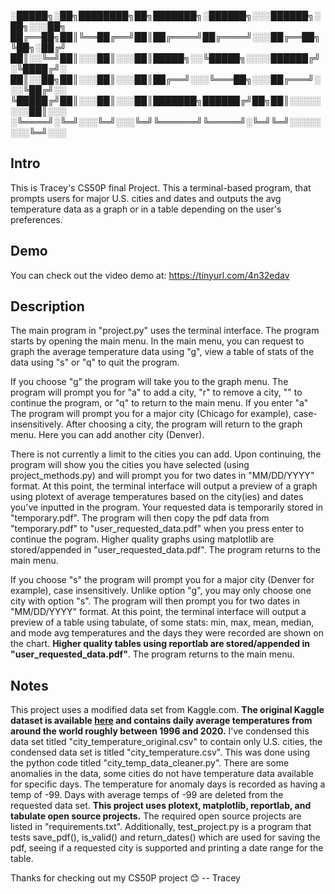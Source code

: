 ﻿░█████╗░██╗████████╗██╗███████╗░██████╗░░░██████╗░██╗░░░██╗
██╔══██╗██║╚══██╔══╝██║██╔════╝██╔════╝░░░██╔══██╗╚██╗░██╔╝
██║░░╚═╝██║░░░██║░░░██║█████╗░░╚█████╗░░░░██████╔╝░╚████╔╝░
██║░░██╗██║░░░██║░░░██║██╔══╝░░░╚═══██╗░░░██╔═══╝░░░╚██╔╝░░
╚█████╔╝██║░░░██║░░░██║███████╗██████╔╝██╗██║░░░░░░░░██║░░░
░╚════╝░╚═╝░░░╚═╝░░░╚═╝╚══════╝╚═════╝░╚═╝╚═╝░░░░░░░░╚═╝░░░

##  Intro
This is Tracey's CS50P final Project. This a terminal-based program, that prompts users for major U.S. cities and dates and outputs the avg temperature data as a graph or in a table depending on the user's preferences.


##  Demo
You can check out the video demo at: https://tinyurl.com/4n32edav

## Description

The main program in "project.py" uses the terminal interface. The program starts by opening the main menu. In the main menu, you can request to graph the average temperature data using "g", view a table of stats of the data using "s" or "q" to quit the program.

If you choose "g" the program will take you to the graph menu. The program will prompt you for "a" to add a city, "r" to remove a city, "" to continue the program, or "q" to return to the main menu. If you enter "a" The program will prompt you for a major city (Chicago for example), case-insensitively. After choosing a city, the program will return to the graph menu. Here you can add another city (Denver).

There is not currently a limit to the cities you can add. Upon continuing, the program will show you the cities you have selected (using project_methods.py) and will prompt you for two dates in "MM/DD/YYYY" format. At this point, the terminal interface will output a preview of a graph using plotext of average temperatures based on the city(ies) and dates you've inputted in the program. Your requested data is temporarily stored in "temporary.pdf". The program will then copy the pdf data from "temporary.pdf" to "user_requested_data.pdf" when you press enter to continue the pogram. Higher quality graphs using matplotlib are stored/appended in "user_requested_data.pdf". The program returns to the main menu.

If you choose "s" the program will prompt you for a major city (Denver for example), case insensitively. Unlike option "g", you may only choose one city with option "s". The program will then prompt you for two dates in "MM/DD/YYYY" format. At this point, the terminal interface will output a preview of a table using tabulate, of some stats: min, max, mean, median, and mode avg temperatures and the days they were recorded are shown on the chart. **Higher quality tables using reportlab are stored/appended in "user_requested_data.pdf"**. The program returns to the main menu.


## Notes

This project uses a modified data set from Kaggle.com. **The original Kaggle dataset is available [here](https://tinyurl.com/yuw9nubk) and contains daily average temperatures from around the world roughly between 1996 and 2020.** I've condensed this data set titled "city_temperature_original.csv" to contain only U.S. cities, the condensed data set is titled "city_temperature.csv". This was done using the python code titled "city_temp_data_cleaner.py". There are some anomalies in the data, some cities do not have temperature data available for specific days. The temperature for anomaly days is recorded as having a temp of -99. Days with average temps of -99 are deleted from the requested data set. **This project uses plotext, matplotlib, reportlab, and tabulate open source projects.** The required open source projects are listed in "requirements.txt". Additionally, test_project.py is a program that tests save_pdf(), is_valid() and return_dates() which are used for saving the pdf, seeing if a requested city is supported and printing a date range for the table.

Thanks for checking out my CS50P project 😊 -- Tracey

